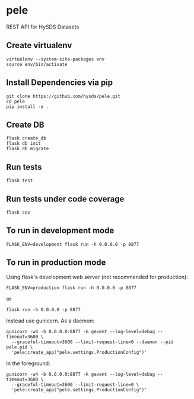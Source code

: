 # pele
REST API for HySDS Datasets

## Create virtualenv
```
virtualenv --system-site-packages env
source env/bin/activate
```

## Install Dependencies via pip
```
git clone https://github.com/hysds/pele.git
cd pele
pip install -e .
```

## Create DB
```
flask create_db
flask db init
flask db migrate
```

## Run tests
```
flask test
```

## Run tests under code coverage
```
flask cov
```

## To run in development mode
```
FLASK_ENV=development flask run -h 0.0.0.0 -p 8877
```

## To run in production mode
Using flask's development web server (not recommended for production):
```
FLASK_ENV=production flask run -h 0.0.0.0 -p 8877
```
or 
```
flask run -h 0.0.0.0 -p 8877
```

Instead use gunicorn. As a daemon:
```
gunicorn -w4 -b 0.0.0.0:8877 -k gevent --log-level=debug --timeout=3600 \
  --graceful-timeout=3600 --limit-request-line=0 --daemon --pid pele.pid \
  'pele:create_app("pele.settings.ProductionConfig")'
```

In the foreground:
```
gunicorn -w4 -b 0.0.0.0:8877 -k gevent --log-level=debug --timeout=3600 \
  --graceful-timeout=3600 --limit-request-line=0 \
  'pele:create_app("pele.settings.ProductionConfig")'
```
